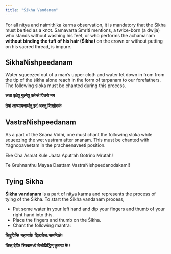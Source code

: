 ```yaml
---
title: "Śikha Vandanam"
---
```


For all nitya and naimithika karma observation, it is mandatory that the Śikha must be tied as a knot. Samavarta Smriti mentions, a twice-born (a dwija) who stands without washing his feet, or who performs the achamanam **without binding the tuft of his hair (Śikha)** on the crown or without putting on his sacred thread, is impure.

## SikhaNishpeedanam
Water squeezed out of a man’s upper cloth and water let down in from from the tip of the śikha alone reach in the form of tarpanam to our forefathers. The following sloka must be chanted during this process.

**लता वृक्षेषु गुल्मेषु वर्तन्ते पितरो मम**

**तेषां आप्यायनार्थंतु इदं अस्तु शिखोदकं**

## VastraNishpeedanam
As a part of the Snana Vidhi, one must chant the following sloka while squeezing the wet vastram after snanam. This must be chanted with Yagnopaveetam in the pracheenaveeti position.

Eke Cha Asmat Kule Jaata Aputrah Gotrino Mrutah!

Te Gruhnanthu Mayaa Daattam VastraNishpeedanodakam!!

## Tying Sikha

**Śikha vandanam** is a part of nitya karma and represents the process of tying of the Śikha. To start the Śikha vandanam process,

- Put some water in your left hand and dip your fingers and thumb of your right hand into this.
- Place the fingers and thumb on the Śikha.
- Chant the following mantra:

**चिद्रुपिनि! महामाये! दिव्यतेजः समन्विते!**

**तिष्ठ् देवि! शिखामध्ये तेजोव्रिद्धिम् कुरुष्व मे!!**

